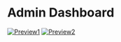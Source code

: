 # Admin Dashboard

[![Preview1](https://res.cloudinary.com/dzaoju6lr/image/upload/v1719428283/pfdlhzroc8kr1eebitv0.png)](https://drive.google.com/file/d/1csU7o-TmUbprQGpZApk_3xph8D4T67mb/view?usp=sharing)
[![Preview2](https://lh3.googleusercontent.com/fife/ALs6j_HMKasy_JpotCs4LkTeRkZH24cwcj7xApqKrxF3yA9uew7aGT1EEzODdDn97jRAhbzCefJEmDu8PhixaJi6Q5ngGtvOtTn_-E1eDgd7sm01MkqA4iIHGrYW93gNMrRwPr9NNzjE9WWxUQWfX8ddUBsLqqd0djTp2CsJ2TT89yvFN-5FNjBknJgc7QxfrYaw0QhZ7GJe5fYGVdnWgwmh9klzp1bLDLMwLBS0KYqhPHBwCKg8MrOOrQSO6aqXu8DlyEYv_5MOt2KTntINtntpvWURrgIV5znCV9ek4IxrCYI8zZ1g1wdYTdhMqT_0O0eV0Sn-PsN8KU5TDp01rsPgrvpUx24_9UHXVnsD9wiEQinH8f4Dvvbhin9xji2xITHNf3u54YnIIpDtnbDwyDlroyogu8tGo30Kwq5e9RdAeDjoJBYZStUs6RpwA4cI5Xkap3A2UXF5UCEmZ_1HeioJljvymkcC0eXniKrsDumQhRCMajnTOHzcqGbgp2jOk2JTpnjBqj3P6jUkVZOmWuUp1XIfmZPuQGk7l7v3eqPfaCdTHosQPc4wz_D7stp9cbuGrEDlk9ZBvN04kQoTIe08zs8BVLU8bIiyByrQFSQ4UbfOatnxE_jjCO_5LvPb096zbg577-fXEZytFNxV8QzDLwqIgSYBj0r8-6enhdTluHilVGrdrocPZL-mON3cmT1uKDcjyrejgYjNI-2mSE9SMjwSB-gVb8Fj1hBCF1YuOOsP9gjMjn0ksGkEeckOnX4UuI_WgnD4rkDxuz9YTdaY2wrzdJJOxFX1H5jiab1lGxlBr-msmQPAdiX6Ivs-opXZHHsWYiIBpKzi966kgBDQQvGneifF_mTHo0Vghk7h9Te4ArRps_BZyd_uDPvtyc4KQ-lNR1URbbL-kYFm50435RJC-sMATphJQMY_r5pO6LeSOoodjNXBQ98zjfbS8cfHQum41s3wb28fuMoHMoX81u61I-vl6np3r-in8AnIn1nLRVAni3YK8KTTkxnFNY_SD_xQkFXBoahSLk4q2Z1-JKzPNLZPAXL21B2sa4rN0B8afkVc5YvsCXnlDoG7cySbEc6x5-LhQqxjhI64eEWrb4bZuUzMPTc7WXj58_bi9HZ2iZl9zA3XdqhYgZhP6BkAT3z2LBhFtlSbgd6QwZQX3q_tSEl65PDPd3-U-5rmOAPfdUfC8i445NS5GyQsZBexwQCLgKOBNTZ-wf74JvhDhkfa97v5tZuhIXgtB94hRa0KO30akB9MbDg80mOM19t6pvQtUIfSJXd3NS7hMDToNP2hq9FYGDt1hpH0AfGbXtYSNQPCktM3b8Tsx3lfNpWvnrW_sApqBg5SoapS0HCakS3n-YA5w3nN-EtQP5bA8m4BJFsUGv2UBwS9pAZg4f5Me9QtCWzs06E1hYVNeA7swW02g_9YrCJkamRMwvtmI8IYsrShFTDerKBJ9iIdBylXlfvnxuhbiBBhFaIn595Exl_l74OLEWdGGqDBzYZbg3YLSJuzjyfmUaEWB4atBmBbJ8TuqlCAtju9GDqcfQxbU0MPdgaSpVl14kzRGweXqrxLvlgA0m7IPEnScmS9Fyey25bas_5UYmqiCzjXUpNaj6hlxcAu47o6LmR9wquWroRNajdVd2bHY20=w1920-h922)](https://drive.google.com/file/d/1csU7o-TmUbprQGpZApk_3xph8D4T67mb/view?usp=sharing)

